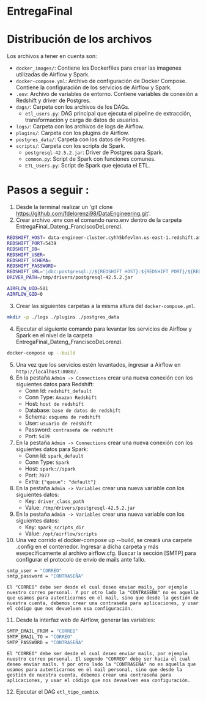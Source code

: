 # EntregaFinal

# Distribución de los archivos
Los archivos a tener en cuenta son:
* `docker_images/`: Contiene los Dockerfiles para crear las imagenes utilizadas de Airflow y Spark.
* `docker-compose.yml`: Archivo de configuración de Docker Compose. Contiene la configuración de los servicios de Airflow y Spark.
* `.env`: Archivo de variables de entorno. Contiene variables de conexión a Redshift y driver de Postgres.
* `dags/`: Carpeta con los archivos de los DAGs.
    * `etl_users.py`: DAG principal que ejecuta el pipeline de extracción, transformación y carga de datos de usuarios.
* `logs/`: Carpeta con los archivos de logs de Airflow.
* `plugins/`: Carpeta con los plugins de Airflow.
* `postgres_data/`: Carpeta con los datos de Postgres.
* `scripts/`: Carpeta con los scripts de Spark.
    * `postgresql-42.5.2.jar`: Driver de Postgres para Spark.
    * `common.py`: Script de Spark con funciones comunes.
    * `ETL_Users.py`: Script de Spark que ejecuta el ETL.

# Pasos a seguir :

1. Desde la terminal realizar un 'git clone https://github.com/fdelorenzi98/DataEngineering.git'.
2. Crear archivo .env con el comando nano.env dentro de la carpeta EntregaFinal_Dateng_FranciscoDeLorenzi.
```bash
REDSHIFT_HOST= data-engineer-cluster.cyhh5bfevlmn.us-east-1.redshift.amazonaws.com
REDSHIFT_PORT=5439
REDSHIFT_DB= 
REDSHIFT_USER=
REDSHIFT_SCHEMA=
REDSHIFT_PASSWORD=
REDSHIFT_URL='jdbc:postgresql://${REDSHIFT_HOST}:${REDSHIFT_PORT}/${REDSHIFT_DB}?user=${REDSHIFT_USER}&password=${REDSH>DRIVER_PATH=/tmp/drivers/postgresql-42.5.2.jar'
DRIVER_PATH=/tmp/drivers/postgresql-42.5.2.jar

AIRFLOW_UID=501
AIRFLOW_GID=0
```
3. Crear las siguientes carpetas a la misma altura del `docker-compose.yml`.
```bash
mkdir -p ./logs ./plugins ./postgres_data
```
4. Ejecutar el siguiente comando para levantar los servicios de Airflow y Spark en el nivel de la carpeta EntregaFinal_Dateng_FranciscoDeLorenzi.
```bash
docker-compose up --build
```
5. Una vez que los servicios estén levantados, ingresar a Airflow en `http://localhost:8080/`.
6. En la pestaña `Admin -> Connections` crear una nueva conexión con los siguientes datos para Redshift:
    * Conn Id: `redshift_default`
    * Conn Type: `Amazon Redshift`
    * Host: `host de redshift`
    * Database: `base de datos de redshift`
    * Schema: `esquema de redshift`
    * User: `usuario de redshift`
    * Password: `contraseña de redshift`
    * Port: `5439`
7. En la pestaña `Admin -> Connections` crear una nueva conexión con los siguientes datos para Spark:
    * Conn Id: `spark_default`
    * Conn Type: `Spark`
    * Host: `spark://spark`
    * Port: `7077`
    * Extra: `{"queue": "default"}`
8. En la pestaña `Admin -> Variables` crear una nueva variable con los siguientes datos:
    * Key: `driver_class_path`
    * Value: `/tmp/drivers/postgresql-42.5.2.jar`
9. En la pestaña `Admin -> Variables` crear una nueva variable con los siguientes datos:
    * Key: `spark_scripts_dir`
    * Value: `/opt/airflow/scripts`
10. Una vez corrido el docker-compose up --build, se creará una carpete .config en el contenedor. Ingresar a dicha carpeta y más esepecíficamente al archivo airflow.cfg. Buscar la sección [SMTP] para configurar el protocolo de envío de mails ante fallo. 
```bash
smtp_user = "CORREO"
smtp_password = "CONTRASEÑA"

```
    El "CORREO" debe ser desde el cual deseo enviar mails, por ejemplo nuestro correo personal. Y por otro lado la "CONTRASEÑA" no es aquella que usamos para autenticarnos en el mail, sino que desde la gestión de nuestra cuenta, debemos crear una contraseña para aplicaciones, y usar el código que nos devuelven esa configuración.
11. Desde la interfaz web de Airflow, generar las variables:
```bash
SMTP_EMAIL_FROM = "CORREO"
SMTP_EMAIL_TO = "CORREO"
SMTP_PASSWORD = "CONTRASEÑA"

```
    El "CORREO" debe ser desde el cual deseo enviar mails, por ejemplo nuestro correo personal. El segundo "CORREO" debe ser hacia el cual deseo enviar mails. Y por otro lado la "CONTRASEÑA" no es aquella que usamos para autenticarnos en el mail personal, sino que desde la gestión de nuestra cuenta, debemos crear una contraseña para aplicaciones, y usar el código que nos devuelven esa configuración.
12. Ejecutar el DAG `etl_tipo_cambio`.
